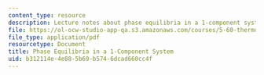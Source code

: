 ```yaml
---
content_type: resource
description: Lecture notes about phase equilibria in a 1-component system.
file: https://ol-ocw-studio-app-qa.s3.amazonaws.com/courses/5-60-thermodynamics-kinetics-spring-2008/b312114e4e885b69b5746dcad660cc4f_lec_18.pdf
file_type: application/pdf
resourcetype: Document
title: Phase Equilibria in a 1-Component System
uid: b312114e-4e88-5b69-b574-6dcad660cc4f
---
```

